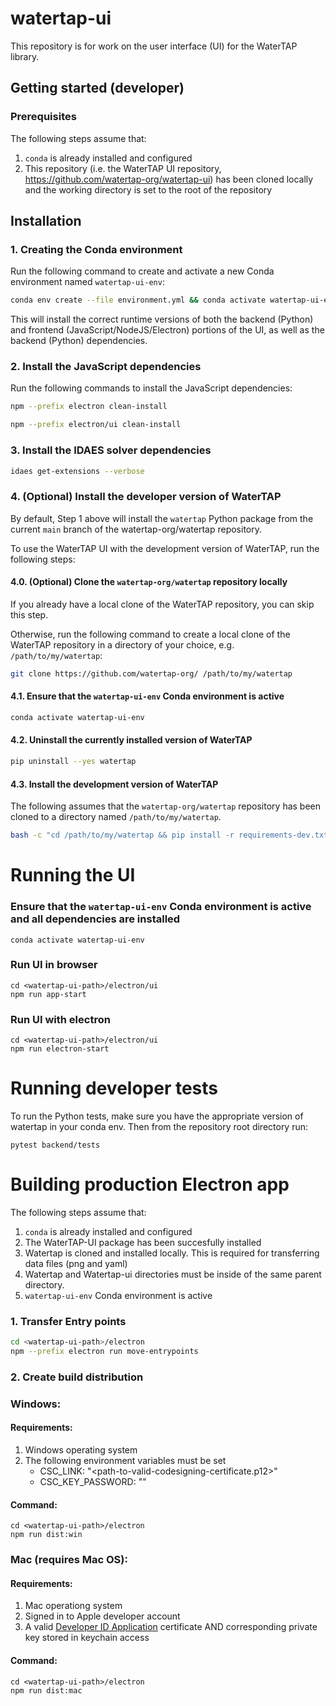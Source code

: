 # watertap-ui

This repository is for work on the user interface (UI) for the WaterTAP library.

## Getting started (developer)

### Prerequisites

The following steps assume that:

1. `conda` is already installed and configured
2. This repository (i.e. the WaterTAP UI repository, https://github.com/watertap-org/watertap-ui) has been cloned locally and the working directory is set to the root of the repository

## Installation

### 1. Creating the Conda environment

Run the following command to create and activate a new Conda environment named `watertap-ui-env`:

```sh
conda env create --file environment.yml && conda activate watertap-ui-env
```

This will install the correct runtime versions of both the backend (Python) and frontend (JavaScript/NodeJS/Electron) portions of the UI, as well as the backend (Python) dependencies.

### 2. Install the JavaScript dependencies

Run the following commands to install the JavaScript dependencies:

```sh
npm --prefix electron clean-install
```

```sh
npm --prefix electron/ui clean-install
```

### 3. Install the IDAES solver dependencies

```sh
idaes get-extensions --verbose
```

### 4. (Optional) Install the developer version of WaterTAP

By default, Step 1 above will install the `watertap` Python package from the current `main` branch of the watertap-org/watertap repository.

To use the WaterTAP UI with the development version of WaterTAP, run the following steps:

#### 4.0. (Optional) Clone the `watertap-org/watertap` repository locally

If you already have a local clone of the WaterTAP repository, you can skip this step.

Otherwise, run the following command to create a local clone of the WaterTAP repository in a directory of your choice, e.g. `/path/to/my/watertap`:

```sh
git clone https://github.com/watertap-org/ /path/to/my/watertap
```

#### 4.1. Ensure that the `watertap-ui-env` Conda environment is active

```sh
conda activate watertap-ui-env
```

#### 4.2. Uninstall the currently installed version of WaterTAP

```sh
pip uninstall --yes watertap
```

#### 4.3. Install the development version of WaterTAP

The following assumes that the `watertap-org/watertap` repository has been cloned to a directory named `/path/to/my/watertap`.

```sh
bash -c "cd /path/to/my/watertap && pip install -r requirements-dev.txt"
```

# Running the UI

### Ensure that the `watertap-ui-env` Conda environment is active and all dependencies are installed

```console
conda activate watertap-ui-env
```

### Run UI in browser

```console
cd <watertap-ui-path>/electron/ui
npm run app-start
```

### Run UI with electron

```console
cd <watertap-ui-path>/electron/ui
npm run electron-start
```

# Running developer tests

To run the Python tests, make sure you have the appropriate version of watertap in your conda env.  Then from the repository root directory run:

`pytest backend/tests`


# Building production Electron app

The following steps assume that:

1. `conda` is already installed and configured
2. The WaterTAP-UI package has been succesfully installed
3. Watertap is cloned and installed locally. This is required for transferring data files (png and yaml)
4. Watertap and Watertap-ui directories must be inside of the same parent directory. 
5. `watertap-ui-env` Conda environment is active

### 1. Transfer Entry points

```sh
cd <watertap-ui-path>/electron
npm --prefix electron run move-entrypoints
```

### 2. Create build distribution

### Windows:
#### Requirements: 
1) Windows operating system
2) The following environment variables must be set
    - CSC_LINK: "<path-to-valid-codesigning-certificate.p12>"
    - CSC_KEY_PASSWORD: "<codesign-account-password>"

#### Command:
```console
cd <watertap-ui-path>/electron
npm run dist:win
```

### Mac (requires Mac OS):
#### Requirements: 
1) Mac operationg system
2) Signed in to Apple developer account
3) A valid <u>Developer ID Application</u> certificate AND corresponding private key stored in keychain access

#### Command:

```console
cd <watertap-ui-path>/electron
npm run dist:mac
```
